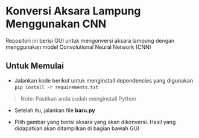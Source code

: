 # Konversi Aksara Lampung Menggunakan CNN
Repositori ini berisi GUI untuk mengonversi aksara lampung dengan menggunakan model Convolutional Neural Network (CNN)

## Untuk Memulai
- Jalankan kode berikut untuk menginstall dependencies yang digunakan
`pip install -r requirements.txt`
> Note: Pastikan anda sudah menginstall Python

- Setelah itu, jalankan file **baru.py**

- Pilih gambar yang berisi aksara yang akan dikonversi. Hasil yang didapatkan akan ditampilkan di bagian bawah GUI